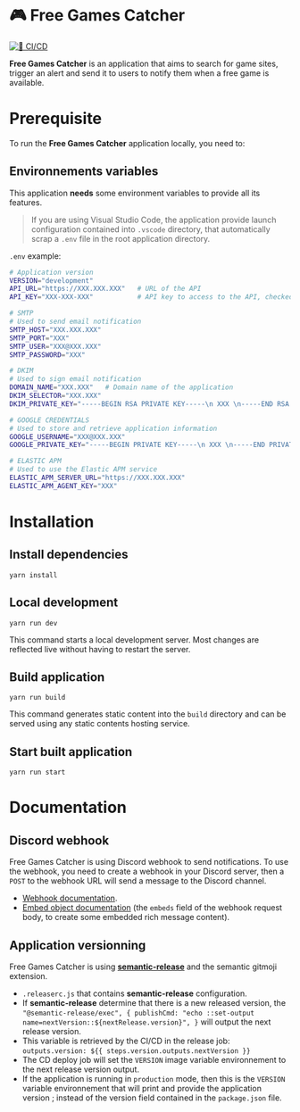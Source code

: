 # 🎮 Free Games Catcher

[![🔄 CI/CD](https://github.com/size-up/freegamescatcher-core/actions/workflows/ci-cd.yaml/badge.svg)](https://github.com/size-up/freegamescatcher-core/actions/workflows/ci-cd.yaml)

**Free Games Catcher** is an application that aims to search for game sites, trigger an alert and send it to users to notify them when a free game is available.

# Prerequisite

To run the **Free Games Catcher** application locally, you need to:

## Environnements variables

This application **needs** some environment variables to provide all its features.

> If you are using Visual Studio Code, the application provide launch configuration contained into `.vscode` directory, that automatically scrap a `.env` file in the root application directory.

`.env` example:

```bash
# Application version
VERSION="development"
API_URL="https://XXX.XXX.XXX"   # URL of the API
API_KEY="XXX-XXX-XXX"           # API key to access to the API, checked by default on all routes

# SMTP
# Used to send email notification
SMTP_HOST="XXX.XXX.XXX"
SMTP_PORT="XXX"
SMTP_USER="XXX@XXX.XXX"
SMTP_PASSWORD="XXX"

# DKIM
# Used to sign email notification
DOMAIN_NAME="XXX.XXX"   # Domain name of the application
DKIM_SELECTOR="XXX.XXX"
DKIM_PRIVATE_KEY="-----BEGIN RSA PRIVATE KEY-----\n XXX \n-----END RSA PRIVATE KEY-----"

# GOOGLE CREDENTIALS
# Used to store and retrieve application information
GOOGLE_USERNAME="XXX@XXX.XXX"
GOOGLE_PRIVATE_KEY="-----BEGIN PRIVATE KEY-----\n XXX \n-----END PRIVATE KEY-----"

# ELASTIC APM
# Used to use the Elastic APM service
ELASTIC_APM_SERVER_URL="https://XXX.XXX.XXX"
ELASTIC_APM_AGENT_KEY="XXX"
```

# Installation

## Install dependencies

```
yarn install
```

## Local development

```
yarn run dev
```

This command starts a local development server. Most changes are reflected live without having to restart the server.

## Build application

```
yarn run build
```

This command generates static content into the `build` directory and can be served using any static contents hosting service.

## Start built application

```
yarn run start
```

# Documentation

## Discord webhook

Free Games Catcher is using Discord webhook to send notifications.
To use the webhook, you need to create a webhook in your Discord server, then a `POST` to the webhook URL will send a message to the Discord channel.

-   [Webhook documentation](https://discord.com/developers/docs/resources/webhook#execute-webhook).
-   [Embed object documentation](https://discord.com/developers/docs/resources/channel#embed-object) (the `embeds` field of the webhook request body, to create some embedded rich message content).

## Application versionning

Free Games Catcher is using [**semantic-release**](https://semantic-release.gitbook.io/) and the semantic gitmoji extension.

-   `.releaserc.js` that contains **semantic-release** configuration.
-   If **semantic-release** determine that there is a new released version, the `"@semantic-release/exec", { publishCmd: "echo ::set-output name=nextVersion::${nextRelease.version}", }` will output the next release version.
-   This variable is retrieved by the CI/CD in the release job: `outputs.version: ${{ steps.version.outputs.nextVersion }}`
-   The CD deploy job will set the `VERSION` image variable environnement to the next release version output.
-   If the application is running in `production` mode, then this is the `VERSION` variable environnement that will print and provide the application version ; instead of the version field contained in the `package.json` file.

